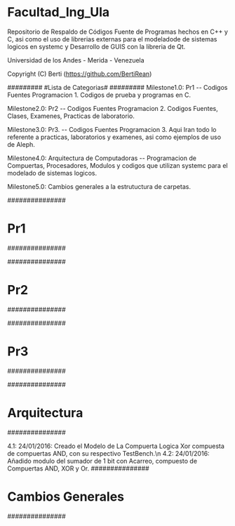 # Facultad_Ing_Ula
Repositorio de Respaldo de Códigos Fuente de Programas hechos en C++ y C, asi como el uso de librerias externas para el modeladode de sistemas logicos en systemc y Desarrollo de GUIS con la libreria de Qt.

Universidad de los Andes - Merida - Venezuela


 Copyright (C) Berti (https://github.com/BertiRean)

#########
#Lista de Categorias#
#########
Milestone1.0: Pr1 -- Codigos Fuentes Programacion 1. Codigos de prueba y programas en C.


Milestone2.0: Pr2 -- Codigos Fuentes Programacion 2. Codigos Fuentes, Clases, Examenes, Practicas de laboratorio.


Milestone3.0: Pr3. -- Codigos Fuentes Programacion 3. Aqui Iran todo lo referente a practicas, laboratorios y examenes, asi como ejemplos de uso de Aleph.


Milestone4.0: Arquitectura de Computadoras -- Programacion de Compuertas, Procesadores, Modulos y codigos que utilizan systemc para el modelado de sistemas logicos.

Milestone5.0: Cambios generales a la estrutuctura de carpetas.


###############
# Pr1 #
###############

###############
# Pr2 #
###############

###############
# Pr3 #
###############

###############
# Arquitectura #
###############

4.1: 24/01/2016: Creado el Modelo de La Compuerta Logica Xor compuesta de compuertas AND, con su respectivo TestBench.\n
4.2: 24/01/2016: Añadido modulo del sumador de 1 bit con Acarreo, compuesto de Compuertas AND, XOR y Or.
###############
# Cambios Generales #
###############



